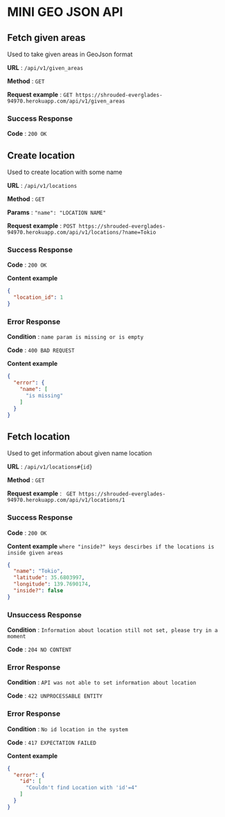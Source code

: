 # MINI GEO JSON API

## Fetch given areas
Used to take given areas in GeoJson format

**URL** : `/api/v1/given_areas`

**Method** : `GET`

**Request example** : `GET https://shrouded-everglades-94970.herokuapp.com/api/v1/given_areas`
### Success Response
**Code** : `200 OK`

## Create location
Used to create location with some name

**URL** : `/api/v1/locations`

**Method** : `GET`

**Params** : `"name": "LOCATION NAME"`

**Request example** : `POST https://shrouded-everglades-94970.herokuapp.com/api/v1/locations/?name=Tokio`
### Success Response
**Code** : `200 OK`

**Content example**
```json
{
  "location_id": 1
}
```
### Error Response
**Condition** : `name param is missing or is empty`

**Code** : `400 BAD REQUEST`

**Content example**
```json
{
  "error": {
    "name": [
      "is missing"
    ]
  }
}
```

## Fetch location
Used to get information about given name location

**URL** : `/api/v1/locations#{id}`

**Method** : `GET`

**Request example** : ` GET https://shrouded-everglades-94970.herokuapp.com/api/v1/locations/1`
### Success Response
**Code** : `200 OK`

**Content example** `where "inside?" keys descirbes if the locations is inside given areas`
```json
{
  "name": "Tokio",
  "latitude": 35.6803997,
  "longitude": 139.7690174,
  "inside?": false
}
```
### Unsuccess Response
**Condition** : `Information about location still not set, please try in a moment`

**Code** : `204 NO CONTENT`
### Error Response
**Condition** : `API was not able to set information about location`

**Code** : `422 UNPROCESSABLE ENTITY`
### Error Response
**Condition** : `No id location in the system`

**Code** : `417 EXPECTATION FAILED`

**Content example**
```json
{
  "error": {
    "id": [
      "Couldn't find Location with 'id'=4"
    ]
  }
}
```
